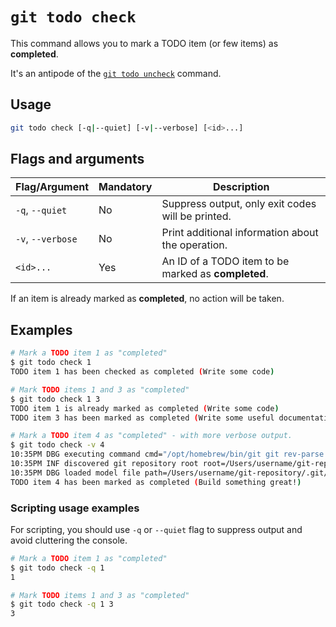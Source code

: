 # `git todo check`

This command allows you to mark a TODO item (or few items) as **completed**.

It's an antipode of the [`git todo uncheck`](./uncheck.md) command.

## Usage

```bash
git todo check [-q|--quiet] [-v|--verbose] [<id>...]
```

## Flags and arguments

| Flag/Argument     | Mandatory | Description                                         |
| ----------------- | --------- | --------------------------------------------------- |
| `-q`, `--quiet`   | No        | Suppress output, only exit codes will be printed.   |
| `-v`, `--verbose` | No        | Print additional information about the operation.   |
| `<id>...`         | Yes       | An ID of a TODO item to be marked as **completed**. |

If an item is already marked as **completed**, no action will be taken.

## Examples

```bash
# Mark a TODO item 1 as "completed"
$ git todo check 1
TODO item 1 has been checked as completed (Write some code)

# Mark TODO items 1 and 3 as "completed"
$ git todo check 1 3
TODO item 1 is already marked as completed (Write some code)
TODO item 3 has been marked as completed (Write some useful documentation as it is important)

# Mark a TODO item 4 as "completed" - with more verbose output.
$ git todo check -v 4
10:35PM DBG executing command cmd="/opt/homebrew/bin/git git rev-parse --show-toplevel"
10:35PM INF discovered git repository root root=/Users/username/git-repository
10:35PM DBG loaded model file path=/Users/username/git-repository/.git/TODO
TODO item 4 has been marked as completed (Build something great!)
```

### Scripting usage examples

For scripting, you should use `-q` or `--quiet` flag to suppress output and avoid cluttering the console.

```bash
# Mark a TODO item 1 as "completed"
$ git todo check -q 1
1

# Mark TODO items 1 and 3 as "completed"
$ git todo check -q 1 3
3
```
